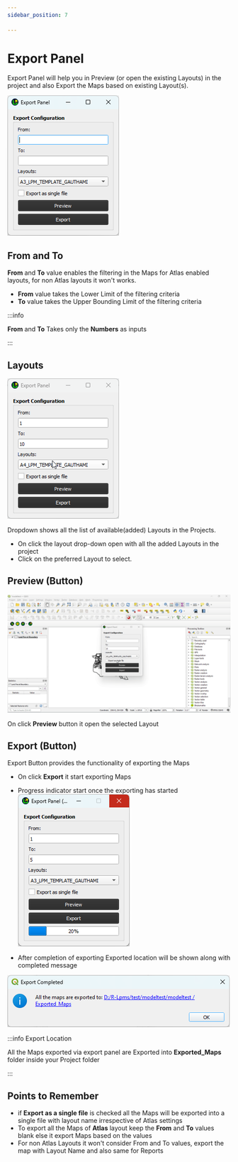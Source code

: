```yaml
---
sidebar_position: 7

---
```


# Export Panel

Export Panel will help you in Preview (or open the existing Layouts) in the project and also Export the Maps based on existing Layout(s).

![export_panel](../img/export_panel.png)

## From and To

**From** and **To** value enables the filtering in the Maps for Atlas enabled layouts, for non Atlas layouts it won't works.

- **From** value takes the Lower Limit of the filtering criteria
- **To** value takes the Upper Bounding Limit of the filtering criteria

:::info

**From** and **To** Takes only the **Numbers** as inputs

:::

## Layouts

![export_panel_layouts](../img/export_panel_layouts.gif)

Dropdown shows all the list of available(added) Layouts in the Projects.

- On click the layout drop-down open with all the added Layouts in the project
- Click on the preferred Layout to select.

## Preview (Button)

![export_panel_preview](../img/export_panel_preview.gif)

On click **Preview** button it open the selected Layout

## Export (Button)

Export Button provides the functionality of exporting the Maps

- On click **Export** it start exporting Maps

- Progress indicator start once the exporting has started
  ![export_progress](../img/export_progress.png)

- After completion of exporting Exported location will be shown along with completed message

![export_progress_completed](../img/export_progress_completed.png)

:::info Export Location

All the Maps exported via export panel are Exported into **Exported_Maps** folder inside your Project folder

:::

## Points to Remember

- if **Export as a single file** is checked all the Maps will be exported into a single file with layout name irrespective of Atlas settings
- To export all the Maps of **Atlas** layout keep the **From** and **To** values blank else it export Maps based on the values
- For non Atlas Layouts it won't consider From and To values, export the map with Layout Name and also same for Reports
